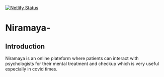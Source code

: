 [![Netlify Status](https://api.netlify.com/api/v1/badges/0c3610d0-98e0-4012-8b99-2dcdce6f4d77/deploy-status)](https://app.netlify.com/sites/niramaya/deploys)

# Niramaya-

## Introduction
Niramaya is an online plateform where patients can interact with psychologists for their mental treatment and checkup which is very useful especially in covid times.

